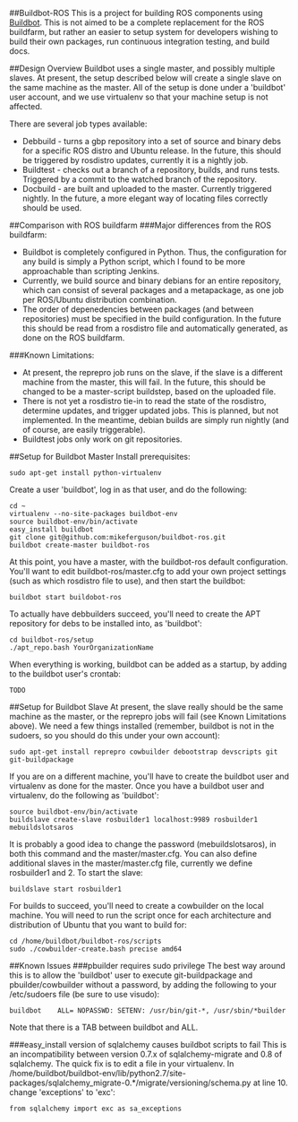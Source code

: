 ##Buildbot-ROS
This is a project for building ROS components using [Buildbot](http://buildbot.net/). This is not aimed to be a complete replacement for the ROS buildfarm, but rather an easier to setup system for developers wishing to build their own packages, run continuous integration testing, and build docs.

##Design Overview
Buildbot uses a single master, and possibly multiple slaves. At present, the setup described below will create a single slave on the same machine as the master. All of the setup is done under a 'buildbot' user account, and we use virtualenv so that your machine setup is not affected.

There are several job types available:
 * Debbuild - turns a gbp repository into a set of source and binary debs for a specific ROS distro and Ubuntu release. In the future, this should be triggered by rosdistro updates, currently it is a nightly job.
 * Buildtest - checks out a branch of a repository, builds, and runs tests. Triggered by a commit to the watched branch of the repository.
 * Docbuild - are built and uploaded to the master. Currently triggered nightly. In the future, a more elegant way of locating files correctly should be used.

##Comparison with ROS buildfarm
###Major differences from the ROS buildfarm:
 * Buildbot is completely configured in Python. Thus, the configuration for any build is simply a Python script, which I found to be more approachable than scripting Jenkins. 
 * Currently, we build source and binary debians for an entire repository, which can consist of several packages and a metapackage, as one job per ROS/Ubuntu distribution combination.
 * The order of depenedencies between packages (and between repositories) must be specified in the build configuration. In the future this should be read from a rosdistro file and automatically generated, as done on the ROS buildfarm.

###Known Limitations:
 * At present, the reprepro job runs on the slave, if the slave is a different machine from the master, this will fail. In the future, this should be changed to be a master-script buildstep, based on the uploaded file.
 * There is not yet a rosdistro tie-in to read the state of the rosdistro, determine updates, and trigger updated jobs. This is planned, but not implemented. In the meantime, debian builds are simply run nightly (and of course, are easily triggerable).
 * Buildtest jobs only work on git repositories.

##Setup for Buildbot Master
Install prerequisites:

    sudo apt-get install python-virtualenv

Create a user 'buildbot', log in as that user, and do the following:

    cd ~
    virtualenv --no-site-packages buildbot-env
    source buildbot-env/bin/activate
    easy_install buildbot
    git clone git@github.com:mikeferguson/buildbot-ros.git
    buildbot create-master buildbot-ros

At this point, you have a master, with the buildbot-ros default configuration. You'll want to edit buildbot-ros/master.cfg to add your own project settings (such as which rosdistro file to use), and then start the buildbot:

    buildbot start buildobot-ros

To actually have debbuilders succeed, you'll need to create the APT repository for debs to be installed into, as 'buildbot':

    cd buildbot-ros/setup
    ./apt_repo.bash YourOrganizationName

When everything is working, buildbot can be added as a startup, by adding to the buildbot user's crontab:

    TODO

##Setup for Buildbot Slave
At present, the slave really should be the same machine as the master, or the reprepro jobs will fail (see Known Limitations above). We need a few things installed (remember, buildbot is not in the sudoers, so you should do this under your own account):

    sudo apt-get install reprepro cowbuilder debootstrap devscripts git git-buildpackage

If you are on a different machine, you'll have to create the buildbot user and virtualenv as done for the master. Once you have a buildbot user and virtualenv, do the following as 'buildbot':

    source buildbot-env/bin/activate
    buildslave create-slave rosbuilder1 localhost:9989 rosbuilder1 mebuildslotsaros

It is probably a good idea to change the password (mebuildslotsaros), in both this command and the master/master.cfg. You can also define additional slaves in the master/master.cfg file, currently we define rosbuilder1 and 2. To start the slave:

    buildslave start rosbuilder1

For builds to succeed, you'll need to create a cowbuilder on the local machine. You will need to run the script once for each architecture and distribution of Ubuntu that you want to build for:

    cd /home/buildbot/buildbot-ros/scripts
    sudo ./cowbuilder-create.bash precise amd64

##Known Issues
###pbuilder requires sudo privilege
The best way around this is to allow the 'buildbot' user to execute git-buildpackage and pbuilder/cowbuilder without a password, by adding the following to your /etc/sudoers file (be sure to use visudo):

    buildbot    ALL= NOPASSWD: SETENV: /usr/bin/git-*, /usr/sbin/*builder

Note that there is a TAB between buildbot and ALL.

###easy_install version of sqlalchemy causes buildbot scripts to fail
This is an incompatibility between version 0.7.x of sqlalchemy-migrate and 0.8 of sqlalchemy. The quick fix is to edit a file in your virtualenv. In /home/buildbot/buildbot-env/lib/python2.7/site-packages/sqlalchemy_migrate-0.*/migrate/versioning/schema.py at line 10. change 'exceptions' to 'exc':

    from sqlalchemy import exc as sa_exceptions

